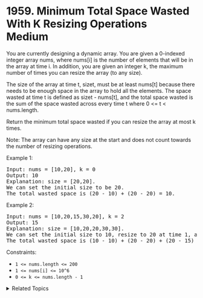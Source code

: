 # 1959. Minimum Total Space Wasted With K Resizing Operations<br> Medium

You are currently designing a dynamic array. You are given a 0-indexed integer array nums, where nums[i] is the number of elements that will be in the array at time i. In addition, you are given an integer k, the maximum number of times you can resize the array (to any size).

The size of the array at time t, sizet, must be at least nums[t] because there needs to be enough space in the array to hold all the elements. The space wasted at time t is defined as sizet - nums[t], and the total space wasted is the sum of the space wasted across every time t where 0 <= t < nums.length.

Return the minimum total space wasted if you can resize the array at most k times.

Note: The array can have any size at the start and does not count towards the number of resizing operations.


Example 1:

<pre>
Input: nums = [10,20], k = 0
Output: 10
Explanation: size = [20,20].
We can set the initial size to be 20.
The total wasted space is (20 - 10) + (20 - 20) = 10.
</pre>

Example 2:

<pre>
Input: nums = [10,20,15,30,20], k = 2
Output: 15
Explanation: size = [10,20,20,30,30].
We can set the initial size to 10, resize to 20 at time 1, and resize to 30 at time 3.
The total wasted space is (10 - 10) + (20 - 20) + (20 - 15) + (30 - 30) + (30 - 20) = 15.
</pre>

Constraints:

- `1 <= nums.length <= 200`
- `1 <= nums[i] <= 10^6`
- `0 <= k <= nums.length - 1`

<details>

<summary> Related Topics </summary>

-   `Dynamic Programming`

</details>
